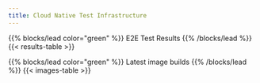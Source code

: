 ```yaml
---
title: Cloud Native Test Infrastructure
---
```


{{% blocks/lead color="green" %}}
E2E Test Results
{{% /blocks/lead %}}
{{< results-table >}}

{{% blocks/lead color="green" %}}
Latest image builds
{{% /blocks/lead %}}
{{< images-table >}}
